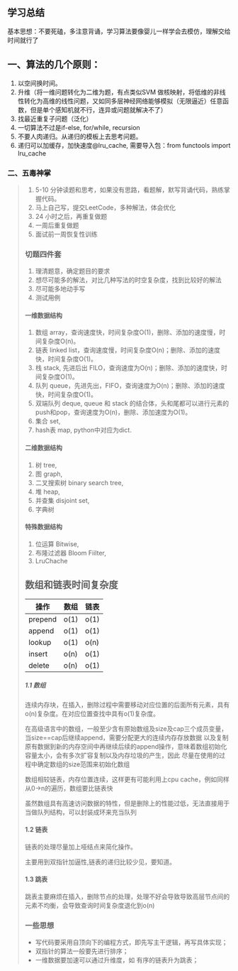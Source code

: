 ## 学习总结

基本思想：不要死磕，多注意背诵，学习算法要像婴儿一样学会去模仿，理解交给时间就行了

## 一、算法的几个原则：

1. 以空间换时间。
2. 升维（将一维问题转化为二维为题，有点类似SVM 做核映射，将低维的非线性转化为高维的线性问题，又如同多层神经网络能够模拟（无限逼近）任意函数，但是单个感知机就不行，连异或问题就解决不了）
3. 找最近重复子问题（泛化）
4. 一切算法不过是if-else, for/while, recursion
5. 不要人肉递归。从递归的模板上去思考问题。
6. 递归可以加缓存，加快速度@lru_cache, 需要导入包：from functools import lru_cache

### 二、五毒神掌

> 1. 5-10 分钟读题和思考，如果没有思路，看题解，默写背诵代码，熟练掌握代码。
> 2. 马上自己写，提交LeetCode，多种解法，体会优化
> 3. 24 小时之后，再重复做题
> 4. 一周后重复做题
> 5. 面试前一周恢复性训练
>
> ### 切题四件套
>
> 1. 理清题意，确定题目的要求
> 2. 想尽可能多的解法，对比几种写法的时空复杂度，找到比较好的解法
> 3. 尽可能多地动手写
> 4. 测试用例
>
> #### 一维数据结构
>
> 1. 数组 array，查询速度快，时间复杂度O(1)，删除、添加的速度慢，时间复杂度O(n)。
> 2. 链表 linked list，查询速度慢，时间复杂度O(n)；删除、添加的速度快，时间复杂度O(1)。
> 3. 栈 stack, 先进后出 FILO，查询速度为O(n)；删除、添加的速度快，时间复杂度O(1)。
> 4. 队列 queue，先进先出，FIFO，查询速度为O(n)；删除、添加的速度快，时间复杂度O(1)。
> 5. 双端队列 deque, queue 和 stack 的结合体，头和尾都可以进行元素的push和pop，查询速度为O(n)，删除、添加速度为O(1)。
> 6. 集合 set,
> 7. hash表 map, python中对应为dict.
>
> #### 二维数据结构
>
> 1. 树 tree,
> 2. 图 graph,
> 3. 二叉搜索树 binary search tree,
> 4. 堆 heap,
> 5. 并查集 disjoint set,
> 6. 字典树
>
> #### 特殊数据结构
>
> 1. 位运算 Bitwise,
> 2. 布隆过滤器 Bloom Fiilter,
> 3. LruChache
>
> ## 数组和链表时间复杂度
>
> | 操作      | 数组   | 链表   |
> | ------- | ---- | ---- |
> | prepend | o(1) | o(1) |
> | append  | o(1) | o(1) |
> | lookup  | o(1) | o(n) |
> | insert  | o(n) | o(1) |
> | delete  | o(n) | o(1) |
>
> ##### 1.1 数组
>
> 连续内存块，在插入，删除过程中需要移动对应位置的后面所有元素，具有o(n)复杂度。在对应位置查找中具有o(1)复杂度。
>
> 在高级语言中的数组，一般至少含有原始数组及size及cap三个成员变量，当size==cap后继续append，需要分配更大的连续内存存放数据 以及复制原有数据到新的内存空间中再继续后续的append操作，意味着数组初始化容量太小，会有多次扩容复制以及内存垃圾的产生，因此 尽量在使用的过程中确定数组的size范围来初始化数组
>
> 数组相较链表，内存位置连续，这样更有可能利用上cpu cache，例如同样从0->n的遍历，数组要比链表快
>
> 虽然数组具有高速访问数据的特性，但是删除上的性能过低，无法直接用于当做队列结构，可以封装成环来充当队列
>
> #### 1.2 链表
>
> 链表的处理尽量加上哑结点来简化操作。
>
> 主要用到双指针加逼性,链表的递归比较少见，要知道。
>
> #### 1.3 跳表
>
> 跳表主要麻烦在插入，删除节点的处理，处理不好会导致导致高层节点间的元素不均衡，会导致查询时间复杂度退化到o(n)
>
> ### 一些思想
>
> - 写代码要采用自顶向下的编程方式，即先写主干逻辑，再写具体实现；
> - 双指针的算法一般要先进行排序；
> - 一维数据要加速可以通过升维度，如 有序的链表升为跳表；
>
> 